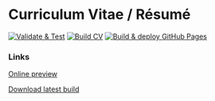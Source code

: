 # Curriculum Vitae / Résumé

[![Validate & Test](https://github.com/augarov/cv/actions/workflows/validate.yaml/badge.svg)](https://github.com/augarov/cv/actions/workflows/validate.yaml)
[![Build CV](https://github.com/augarov/cv/actions/workflows/build_cv.yaml/badge.svg)](https://github.com/augarov/cv/actions/workflows/build_cv.yaml)
[![Build & deploy GitHub Pages](https://github.com/augarov/cv/actions/workflows/deploy_pages.yaml/badge.svg)](https://github.com/augarov/cv/actions/workflows/deploy_pages.yaml)

### Links

[Online preview](https://augarov.github.io/cv/)

[Download latest build](https://github.com/augarov/cv/releases/download/main/cv.pdf)
